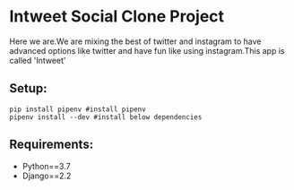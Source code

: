 # Intweet Social Clone Project
Here we are.We are mixing the best of twitter and instagram to have advanced options like twitter and have fun like using instagram.This app is called 'Intweet'

## Setup:
```
pip install pipenv #install pipenv
pipenv install --dev #install below dependencies 
```
## Requirements:
- Python==3.7
- Django==2.2
